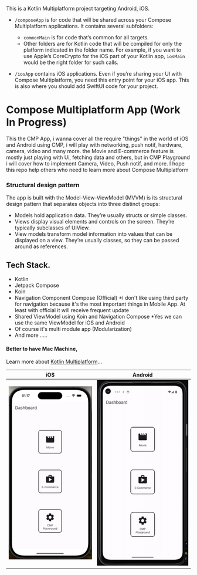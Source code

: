 This is a Kotlin Multiplatform project targeting Android, iOS.

* `/composeApp` is for code that will be shared across your Compose Multiplatform applications.
  It contains several subfolders:
  - `commonMain` is for code that’s common for all targets.
  - Other folders are for Kotlin code that will be compiled for only the platform indicated in the folder name.
    For example, if you want to use Apple’s CoreCrypto for the iOS part of your Kotlin app,
    `iosMain` would be the right folder for such calls.

* `/iosApp` contains iOS applications. Even if you’re sharing your UI with Compose Multiplatform, 
  you need this entry point for your iOS app. This is also where you should add SwiftUI code for your project.

# Compose Multiplatform App (Work In Progress)
This the CMP App, i wanna cover all the require "things" in the world of iOS and Android using CMP, i will play with networking, push notif, hardware, camera, video and many more. the Movie and E-commerce feature is mostly just playing with Ui, fetching data and others, but in CMP Playground i will cover how to implement Camera, Video, Push notif, and more. I hope this repo help others who need to learn more about Compose Multiplatform


### Structural design pattern
The app is built with the Model-View-ViewModel (MVVM) is its structural design pattern that separates objects into three distinct groups:
- Models hold application data. They’re usually structs or simple classes.
- Views display visual elements and controls on the screen. They’re typically subclasses of UIView.
- View models transform model information into values that can be displayed on a view. They’re usually classes, so they can be passed around as references.


## Tech Stack.
- Kotlin
- Jetpack Compose
- Koin
- Navigation Component Compose (Official) *I don't like using third party for navigation because it's the most important things in Mobile App. At least with official it will receive frequent update
- Shared ViewModel using Koin and Navigation Compose *Yes we can use the same ViewModel for iOS and Android
- Of course it's multi module app (Modularization)
- And more .....

#### Better to have Mac Machine, 

Learn more about [Kotlin Multiplatform](https://www.jetbrains.com/help/kotlin-multiplatform-dev/get-started.html)…


|                                          iOS                                            |                                         Android                                        |
| :------------------------------------------------------------------------------------:  | :------------------------------------------------------------------------------------: |
|  ![](.fleet/iOS)   |  ![](.fleet/android)  |
